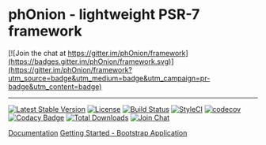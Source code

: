 # phOnion - lightweight PSR-7 framework

[![Join the chat at https://gitter.im/phOnion/framework](https://badges.gitter.im/phOnion/framework.svg)](https://gitter.im/phOnion/framework?utm_source=badge&utm_medium=badge&utm_campaign=pr-badge&utm_content=badge)

----

[![Latest Stable Version](https://poser.pugx.org/onion/framework/v/stable)](https://packagist.org/packages/onion/framework)
[![License](https://poser.pugx.org/onion/framework/license)](https://packagist.org/packages/onion/framework)
[![Build Status](https://travis-ci.org/phOnion/framework.svg?branch=develop)](https://travis-ci.org/phOnion/framework)
[![StyleCI](https://styleci.io/repos/66286844/shield)](https://styleci.io/repos/66286844)
[![codecov](https://codecov.io/gh/phOnion/framework/branch/master/graph/badge.svg)](https://codecov.io/gh/phOnion/framework)
[![Codacy Badge](https://api.codacy.com/project/badge/Grade/41629a45187c411aa61f6332b4017a93)](https://www.codacy.com/app/daghostman-dimitrov/framework?utm_source=github.com&amp;utm_medium=referral&amp;utm_content=phOnion/framework&amp;utm_campaign=Badge_Grade)
[![Total Downloads](https://poser.pugx.org/onion/framework/downloads)](https://packagist.org/packages/onion/framework)
[![Join Chat](https://img.shields.io/badge/gitter-join%20chat-e80d7a.svg)](https://gitter.im/onion-framework/Lobby?utm_source=share-link&utm_medium=link&utm_campaign=share-link)

[Documentation](http://phOnion.github.io/framework)
[Getting Started - Bootstrap Application](https://github.com/phOnion/bootstrap)
